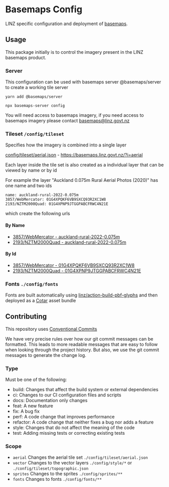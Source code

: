 # Basemaps Config

LINZ specific configuration and deployment of [basemaps](https://github.com/linz/basemaps).

## Usage

This package initially is to control the imagery present in the LINZ basemaps product.

### Server

This configuration can be used with basemaps server @basemaps/server to create a working tile server

```
yarn add @basemaps/server

npx basemaps-server config
```

You will need access to basemaps imagery, if you need access to basemaps imagery please contact basemaps@linz.govt.nz 


### Tileset `/config/tileset`

Specifies how the imagery is combined into a single layer

[config/tileset/aerial.json](./config/tileset/aerial.json) - https://basemaps.linz.govt.nz/?i=aerial

Each layer inside the tile set is also created as a individual layer that can be viewed by name or by id

For example the layer "Auckland 0.075m Rural Aerial Photos (2020)" has one name and two ids

```
name: auckland-rural-2022-0.075m
3857/WebMercator: 01G4XPQKF6VB9SXCQ93R2XC1W8
2193/NZTM2000Quad: 01G4XPNP9JTGGPABCFRWC4N21E
```

which create the following urls

#### By Name
- [3857/WebMercator - auckland-rural-2022-0.075m](https://basemaps.linz.govt.nz/?i=auckland-rural-2022-0.075m)
- [2193/NZTM2000Quad - auckland-rural-2022-0.075m](https://basemaps.linz.govt.nz/?i=auckland-rural-2022-0.075m&p=nztm2000quad)

#### By Id
- [3857/WebMercator - 01G4XPQKF6VB9SXCQ93R2XC1W8](https://basemaps.linz.govt.nz/?i=01G4XPQKF6VB9SXCQ93R2XC1W8)
- [2193/NZTM2000Quad - 01G4XPNP9JTGGPABCFRWC4N21E](https://basemaps.linz.govt.nz/?i=01G4XPNP9JTGGPABCFRWC4N21E&p=nztm2000quad)



### Fonts `./config/fonts`

Fonts are built automatically using [linz/action-build-pbf-glyphs](https://github.com/linz/action-build-pbf-glyphs@v1) and then deployed as a [Cotar](https://github.com/linz/cotar) asset bundle

## Contributing

This repository uses [Conventional Commits](https://www.conventionalcommits.org/)

We have very precise rules over how our git commit messages can be formatted. This leads to more readable messages that are easy to follow when looking through the project history. But also, we use the git commit messages to generate the change log.

### Type

Must be one of the following:

- build: Changes that affect the build system or external dependencies
- ci: Changes to our CI configuration files and scripts
- docs: Documentation only changes
- feat: A new feature
- fix: A bug fix
- perf: A code change that improves performance
- refactor: A code change that neither fixes a bug nor adds a feature
- style: Changes that do not affect the meaning of the code
- test: Adding missing tests or correcting existing tests

### Scope

- `aerial` Changes the aerial tile set `./config/tileset/aerial.json`
- `vector` Changes to the vector layers `./config/style/*` or `./config/tileset/topographic.json`
- `sprites` Changes to the sprites `./config/sprites/**`
- `fonts` Changes to fonts  `./config/fonts/**`
